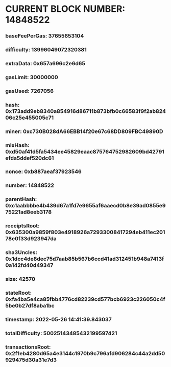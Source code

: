 # CURRENT BLOCK NUMBER: 14848522

### baseFeePerGas: 37655653104
### difficulty: 13996049072320381
### extraData: 0x657a696c2e6d65
### gasLimit: 30000000
### gasUsed: 7267056
### hash: 0x173add9eb8340a854916d86711b873bfb0c66583f9f2ab82406c25e455005c71
### miner: 0xc730B028dA66EBB14f20e67c68DD809FBC49890D
### mixHash: 0xd50af41d5fa5434ee45829eaac875764752982609bd42791efda5ddef520dc61
### nonce: 0xb887aeaf37923546
### number: 14848522
### parentHash: 0xc1aabbbbe4b439d67a1fd7e9655af6aaecd0b8e39ad0855e975221ad8eeb3178
### receiptsRoot: 0x635300a9859f803e4918926a72933008417294eb411ec20178e0f33d923947da
### sha3Uncles: 0x1dcc4de8dec75d7aab85b567b6ccd41ad312451b948a7413f0a142fd40d49347
### size: 42570
### stateRoot: 0xfa4ba5e4ca85fbb4776cd82239cd577bcb6923c226050c4f5be0b27df8aba1bc
### timestamp: 2022-05-26 14:41:39.843037
### totalDifficulty: 50025143485432199597421
### transactionsRoot: 0x2f1eb4280d65a4e3144c1970b9c796afd906284c44a2dd50929475d30a31e7d3
